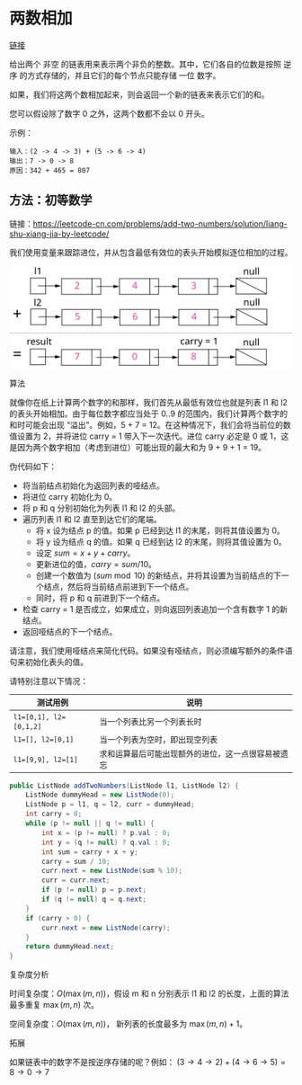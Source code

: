 # 两数相加

[链接](https://leetcode-cn.com/problems/add-two-numbers/)

给出两个 非空 的链表用来表示两个非负的整数。其中，它们各自的位数是按照 逆序 的方式存储的，并且它们的每个节点只能存储 一位 数字。

如果，我们将这两个数相加起来，则会返回一个新的链表来表示它们的和。

您可以假设除了数字 0 之外，这两个数都不会以 0 开头。

示例：

```
输入：(2 -> 4 -> 3) + (5 -> 6 -> 4)
输出：7 -> 0 -> 8
原因：342 + 465 = 807
```

## 方法：初等数学

链接：https://leetcode-cn.com/problems/add-two-numbers/solution/liang-shu-xiang-jia-by-leetcode/

我们使用变量来跟踪进位，并从包含最低有效位的表头开始模拟逐位相加的过程。

![图1，对两数相加方法的可视化: 342 + 465 = 807，每个结点都包含一个数字，并且数字按位逆序存储。](assets/add_two_numbers_1.svg)

算法

就像你在纸上计算两个数字的和那样，我们首先从最低有效位也就是列表 l1 和 l2 的表头开始相加。由于每位数字都应当处于 0..9 的范围内，我们计算两个数字的和时可能会出现 “溢出”。例如，5 + 7 = 12。在这种情况下，我们会将当前位的数值设置为 2，并将进位 carry = 1 带入下一次迭代。进位 carry 必定是 0 或 1，这是因为两个数字相加（考虑到进位）可能出现的最大和为 9 + 9 + 1 = 19。

伪代码如下：

- 将当前结点初始化为返回列表的哑结点。
- 将进位 carry 初始化为 0。
- 将 p 和 q 分别初始化为列表 l1 和 l2 的头部。
- 遍历列表 l1 和 l2 直至到达它们的尾端。
    - 将 x 设为结点 p 的值。如果 p 已经到达 l1 的末尾，则将其值设置为 0。
    - 将 y 设为结点 q 的值。如果 q 已经到达 l2 的末尾，则将其值设置为 0。
    - 设定 $sum = x + y + carry$。
    - 更新进位的值，$carry = sum / 10$。
    - 创建一个数值为 ($sum \bmod 10$) 的新结点，并将其设置为当前结点的下一个结点，然后将当前结点前进到下一个结点。
    - 同时，将 p 和 q 前进到下一个结点。
- 检查 carry = 1 是否成立，如果成立，则向返回列表追加一个含有数字 1 的新结点。
- 返回哑结点的下一个结点。

请注意，我们使用哑结点来简化代码。如果没有哑结点，则必须编写额外的条件语句来初始化表头的值。

请特别注意以下情况：

| 测试用例               | 说明                                               |
| ---------------------- | -------------------------------------------------- |
| `l1=[0,1], l2=[0,1,2]` | 当一个列表比另一个列表长时                         |
| `l1=[], l2=[0,1]`      | 当一个列表为空时，即出现空列表                     |
| `l1=[9,9], l2=[1]`     | 求和运算最后可能出现额外的进位，这一点很容易被遗忘 |


```java
public ListNode addTwoNumbers(ListNode l1, ListNode l2) {
    ListNode dummyHead = new ListNode(0);
    ListNode p = l1, q = l2, curr = dummyHead;
    int carry = 0;
    while (p != null || q != null) {
        int x = (p != null) ? p.val : 0;
        int y = (q != null) ? q.val : 0;
        int sum = carry + x + y;
        carry = sum / 10;
        curr.next = new ListNode(sum % 10);
        curr = curr.next;
        if (p != null) p = p.next;
        if (q != null) q = q.next;
    }
    if (carry > 0) {
        curr.next = new ListNode(carry);
    }
    return dummyHead.next;
}
```

复杂度分析

时间复杂度：$O(\max(m, n))$，假设 m 和 n 分别表示 l1 和 l2 的长度，上面的算法最多重复 $\max(m, n)$ 次。

空间复杂度：$O(\max(m, n))$， 新列表的长度最多为 $\max(m,n) + 1$。

拓展

如果链表中的数字不是按逆序存储的呢？例如： $(3 \to 4 \to 2) + (4 \to 6 \to 5) = 8 \to 0 \to 7$
